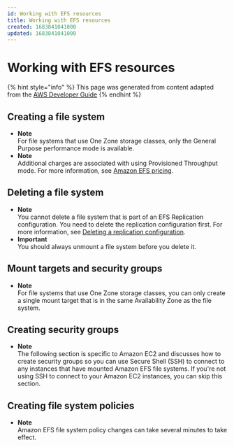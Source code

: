 ```yaml
---
id: Working with EFS resources
title: Working with EFS resources
created: 1683841041000
updated: 1683841041000
---
```

# Working with EFS resources

{% hint style="info" %}
This page was generated from content adapted from the [AWS Developer Guide](https://github.com/awsdocs/amazon-efs-user-guide.git)
{% endhint %}

## Creating a file system

- **Note**  
For file systems that use One Zone storage classes, only the General Purpose performance mode is available\.
- **Note**  
Additional charges are associated with using Provisioned Throughput mode\. For more information, see [Amazon EFS pricing](http://aws.amazon.com/efs/pricing/)\.


## Deleting a file system

- **Note**  
You cannot delete a file system that is part of an EFS Replication configuration\. You need to delete the replication configuration first\. For more information, see [Deleting a replication configuration](efs-replication.md#delete-replications)\.
- **Important**  
You should always unmount a file system before you delete it\.


## Mount targets and security groups

- **Note**  
For file systems that use One Zone storage classes, you can only create a single mount target that is in the same Availability Zone as the file system\.


## Creating security groups

- **Note**  
The following section is specific to Amazon EC2 and discusses how to create security groups so you can use Secure Shell \(SSH\) to connect to any instances that have mounted Amazon EFS file systems\. If you're not using SSH to connect to your Amazon EC2 instances, you can skip this section\.


## Creating file system policies

- **Note**  
Amazon EFS file system policy changes can take several minutes to take effect\.

